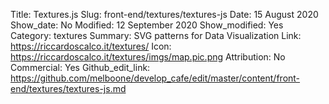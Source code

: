 Title: Textures.js
Slug: front-end/textures/textures-js
Date: 15 August 2020
Show_date: No
Modified: 12 September 2020
Show_modified: Yes
Category: textures
Summary: SVG patterns for Data Visualization
Link: https://riccardoscalco.it/textures/
Icon: https://riccardoscalco.it/textures/imgs/map.pic.png
Attribution: No
Commercial: Yes
Github_edit_link: https://github.com/melboone/develop_cafe/edit/master/content/front-end/textures/textures-js.md